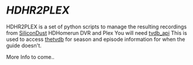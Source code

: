 # *HDHR2PLEX*
HDHR2PLEX is a set of python scripts to manage the resulting recordings from [SiliconDust](http://www.silicondust.comhttp://www.silicondust.com) HDHomerun DVR and Plex
You will need [tvdb_api](https://github.com/dbr/tvdb_api/)
This is used to access [thetvdb]([http://www.thetvdb.com]) for season and episode information for when the guide doesn't.

More Info to come..